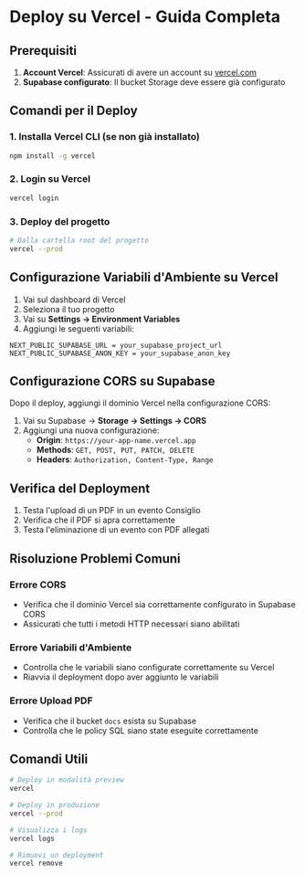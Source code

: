 # Deploy su Vercel - Guida Completa

## Prerequisiti

1. **Account Vercel**: Assicurati di avere un account su [vercel.com](https://vercel.com)
2. **Supabase configurato**: Il bucket Storage deve essere già configurato

## Comandi per il Deploy

### 1. Installa Vercel CLI (se non già installato)
```bash
npm install -g vercel
```

### 2. Login su Vercel
```bash
vercel login
```

### 3. Deploy del progetto
```bash
# Dalla cartella root del progetto
vercel --prod
```

## Configurazione Variabili d'Ambiente su Vercel

1. Vai sul dashboard di Vercel
2. Seleziona il tuo progetto
3. Vai su **Settings → Environment Variables**
4. Aggiungi le seguenti variabili:

```
NEXT_PUBLIC_SUPABASE_URL = your_supabase_project_url
NEXT_PUBLIC_SUPABASE_ANON_KEY = your_supabase_anon_key
```

## Configurazione CORS su Supabase

Dopo il deploy, aggiungi il dominio Vercel nella configurazione CORS:

1. Vai su Supabase → **Storage → Settings → CORS**
2. Aggiungi una nuova configurazione:
   - **Origin**: `https://your-app-name.vercel.app`
   - **Methods**: `GET, POST, PUT, PATCH, DELETE`
   - **Headers**: `Authorization, Content-Type, Range`

## Verifica del Deployment

1. Testa l'upload di un PDF in un evento Consiglio
2. Verifica che il PDF si apra correttamente
3. Testa l'eliminazione di un evento con PDF allegati

## Risoluzione Problemi Comuni

### Errore CORS
- Verifica che il dominio Vercel sia correttamente configurato in Supabase CORS
- Assicurati che tutti i metodi HTTP necessari siano abilitati

### Errore Variabili d'Ambiente
- Controlla che le variabili siano configurate correttamente su Vercel
- Riavvia il deployment dopo aver aggiunto le variabili

### Errore Upload PDF
- Verifica che il bucket `docs` esista su Supabase
- Controlla che le policy SQL siano state eseguite correttamente

## Comandi Utili

```bash
# Deploy in modalità preview
vercel

# Deploy in produzione
vercel --prod

# Visualizza i logs
vercel logs

# Rimuovi un deployment
vercel remove
```









